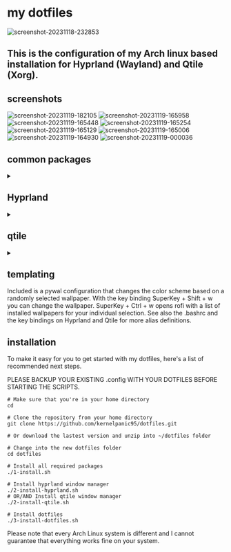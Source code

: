 # my dotfiles
![screenshot-20231118-232853](https://github.com/kernelpanic95/dotfiles/assets/89152958/61dde83f-25f9-4c99-b63a-e72d3ca0e97f)

## This is the configuration of my Arch linux based installation for Hyprland (Wayland) and Qtile (Xorg).

## screenshots

![screenshot-20231119-182105](https://github.com/kernelpanic95/dotfiles/assets/89152958/4f7a6ce7-b1a6-4526-bc29-a893609719a1)
![screenshot-20231119-165958](https://github.com/kernelpanic95/dotfiles/assets/89152958/4cc1cc8e-ba51-4130-a36e-bfb9ddaa93b1)
![screenshot-20231119-165448](https://github.com/kernelpanic95/dotfiles/assets/89152958/816d07c2-2269-4815-bf4d-308ce92dfaa1)
![screenshot-20231119-165254](https://github.com/kernelpanic95/dotfiles/assets/89152958/c9d20db2-8aca-45c2-95cc-785d4dd2bc8d)
![screenshot-20231119-165129](https://github.com/kernelpanic95/dotfiles/assets/89152958/93a5c154-f7cf-4a4f-9677-69390f5e547d)
![screenshot-20231119-165006](https://github.com/kernelpanic95/dotfiles/assets/89152958/4536ef1d-6ff3-421c-92e2-a43270b4c199)
![screenshot-20231119-164930](https://github.com/kernelpanic95/dotfiles/assets/89152958/435ba1d6-9349-48dd-9fcd-0f7bc88f6e3c)
![screenshot-20231119-000036](https://github.com/kernelpanic95/dotfiles/assets/89152958/554c0a60-14bc-4e0a-bb24-fa9ea072b6a9)

## common packages
<details>
<summary></summary>

- Terminal: alacritty
- Editor: nvim
- Prompt: starship
- Icons: Font Awesome
- Menus: Rofi
- Colorscheme: pywal (dynamic)
- Browsers: firefox
- Filemanager: Nautilus, Thunar
- Cursor: Bibata Modern Classic
- Icons: Kora-Icon-Theme
- Theme: Breeze-dark
- Virtual Machine: qemu 
</details>

## Hyprland
<details>
<summary></summary>

- Status Bar: waybar
- Screenshots: grim & slurp
- Clipboard Manager: cliphist
- Logout: wlogout
- Screenlock: swaylock-effects
</details>

## qtile
<details>
<summary></summary>

- Compositor: picom
- Status Bar: polybar
- Screenshots: scrot
</details>

## templating

Included is a pywal configuration that changes the color scheme based on a randomly selected wallpaper. With the key binding SuperKey + Shift + w you can change the wallpaper. SuperKey + Ctrl + w opens rofi with a list of installed wallpapers for your individual selection. See also the .bashrc and the key bindings on Hyprland and Qtile for more alias definitions.


## installation

To make it easy for you to get started with my dotfiles, here's a list of recommended next steps.

PLEASE BACKUP YOUR EXISTING .config WITH YOUR DOTFILES BEFORE STARTING THE SCRIPTS.

```
# Make sure that you're in your home directory
cd

# Clone the repository from your home directory
git clone https://github.com/kernelpanic95/dotfiles.git

# Or download the lastest version and unzip into ~/dotfiles folder

# Change into the new dotfiles folder
cd dotfiles

# Install all required packages
./1-install.sh

# Install hyprland window manager
./2-install-hyprland.sh
# OR/AND Install qtile window manager
./2-install-qtile.sh

# Install dotfiles
./3-install-dotfiles.sh

```
Please note that every Arch Linux system is different and I cannot guarantee that everything works fine on your system.

